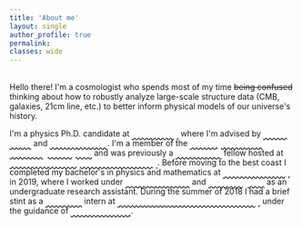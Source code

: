 ```yaml
---
title: 'About me'
layout: single
author_profile: true
permalink:
classes: wide
---
```

<!-- Structured data for Google Knowledge Panel -->
<script type="application/ld+json">
{
  "@context": "https://schema.org",
  "@type": "Person",
  "name": "Noah Sailer",
  "alternateName": "Noah Sailer",
  "url": "https://noahsailer.github.io/",
  "image": "https://noahsailer.github.io/assets/images/me.jpg",
  "jobTitle": "Ph.D. Candidate in Cosmology",
  "affiliation": {
    "@type": "EducationalOrganization",
    "name": "University of California, Berkeley"
  },
  "alumniOf": {
    "@type": "EducationalOrganization",
    "name": "University of California, Berkeley"
  },
  "sameAs": [
    "https://scholar.google.com/citations?user=61m1n1EAAAAJ",
    "https://www.linkedin.com/in/noah-sailer-babbab317",
    "https://github.com/NoahSailer",
    "https://physics.berkeley.edu/people/graduate-student/noah-sailer"
  ]
}
</script>
\
Hello there! I'm a cosmologist who spends most of my time ~~being confused~~ thinking about how to robustly analyze large-scale structure data (CMB, galaxies, 21cm line, etc.) to better inform physical models of our universe's history. 

I'm a physics Ph.D. candidate at <a href="https://www.berkeley.edu/" style="color: white; text-decoration: wavy underline #1A1D24">UC Berkeley</a> where I'm advised by <a href="https://w.astro.berkeley.edu/~mwhite/" style="color: white; text-decoration: wavy underline #1A1D24">Martin White</a> and <a href="https://sferraro.lbl.gov/" style="color: white; text-decoration: wavy underline #1A1D24">Simone Ferraro</a>. 
I'm a member of the <a href="https://bccp.berkeley.edu/people/" style="color: white; text-decoration: wavy underline #1A1D24">Berkeley Center for Cosmological Physics</a> and was previously a <a href="https://science.osti.gov/wdts/scgsr" style="color: white; text-decoration: wavy underline #1A1D24">DOE SCGSR</a> fellow hosted at <a href="https://www.lbl.gov/" style="color: white; text-decoration: wavy underline #1A1D24">Lawrence Berkeley National Laboratory</a>.
Before moving to the best coast I completed my bachelor's in physics and mathematics at <a href="https://www.cornell.edu/" style="color: white; text-decoration: wavy underline #1A1D24">Cornell University</a> in 2019, where I worked under <a href="https://www.classe.cornell.edu/~mdn49/" style="color: white; text-decoration: wavy underline #1A1D24">Michael Niemack</a> and <a href="https://evevavagiakis.com/" style="color: white; text-decoration: wavy underline #1A1D24">Eve Vavagiakis</a> as an undergraduate research assistant. 
During the summer of 2018 I had a brief stint as a <a href="https://science.osti.gov/wdts/suli" style="color: white; text-decoration: wavy underline #1A1D24">DOE SULI</a> intern at <a href="https://www6.slac.stanford.edu/" style="color: white; text-decoration: wavy underline #1A1D24">SLAC National Accelerator Laboratory</a> under the guidance of <a href="https://profiles.stanford.edu/hirohisa-tanaka" style="color: white; text-decoration: wavy underline #1A1D24">Hirohisa Tanaka</a>. 
